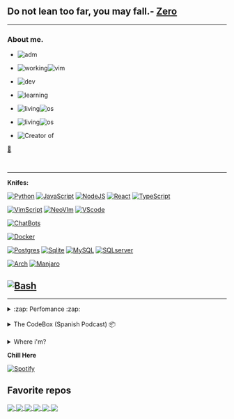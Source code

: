 ## Do not lean too far, you may fall.- [Zero](https://www.github.com/Seventty)

---
### About me.

<!-- First badges -->

- ![adm](https://img.shields.io/website?label=%F0%9F%91%91%20Administrator%20of%20&style=for-the-badge&up_color=141321&up_message=SoftDevs|Community&url=https://github.com/SoftDevsCommunity/)

- ![working](https://img.shields.io/badge/🌙Working%20with-Vim-141321?style=for-the-badge)![vim](https://img.shields.io/badge/-141321?logo=Vim&logoColor=white&style=for-the-badge)

 - ![dev](https://img.shields.io/badge/🚧%20Developing%20high%20technology-but%20hidden-141321?style=for-the-badge)
 
- ![learning](https://img.shields.io/badge/🌱Learning-%20Devops%20tools-141321?style=for-the-badge)

- ![living](https://img.shields.io/badge/🏠Main%20Workplace-Arch%20Linux-141321?style=for-the-badge)![os](https://img.shields.io/badge/-141321?logo=arch-linux&logoColor=blue&style=for-the-badge)

- ![living](https://img.shields.io/badge/⛩️Temporally%20in-Manjaro-141321?style=for-the-badge)![os](https://img.shields.io/badge/-141321?logo=manjaro&logoColor=blue&style=for-the-badge)

- ![Creator of](https://img.shields.io/badge/🎀Creator%20Of-XhibalbaBot%20[%20The%20heart%20of%20the%207th%20]🎀-cc0052?style=for-the-badge)




[💙](https://github.com/Honil05)


<br />

<!-- Second badges -->
---
**Knifes:**
<!-- Languages -->
[![Python](https://img.shields.io/badge/Python-ffff33?style=flat&logo=python&logoColor=green&link=https://github.com/seventty)](https://github.com/seventty)
[![JavaScript](https://img.shields.io/badge/JavaScript-F7DF1E?style=flat&logo=javascript&logoColor=black&link=https://github.com/seventty)](https://github.com/seventty)
[![NodeJS](https://img.shields.io/badge/NodeJS-339933?style=flat&logo=node.js&logoColor=white&link=https://github.com/seventty)](https://github.com/seventty)
[![React](https://img.shields.io/badge/React-61DAFB?style=flat&logo=react&logoColor=white&link=https://github.com/seventty)](https://github.com/seventty)
[![TypeScript](https://img.shields.io/badge/TypeScript-3178C6?style=flat&logo=typescript&logoColor=white&link=https://github.com/seventty)](https://github.com/seventty)
<!-- Text Editors -->
[![VimScript](https://img.shields.io/badge/Vim-019733?style=flat&logo=vim&logoColor=white&link=https://github.com/seventty)](https://github.com/seventty)
[![NeoVIm](https://img.shields.io/badge/Neovim-019733?style=flat&logo=neovim&logoColor=white&link=https://github.com/seventty)](https://github.com/seventty)
[![VScode](https://img.shields.io/badge/VScode-000000?style=flat&logo=visual%20studio%20code&logoColor=blue&link=https://github.com/seventty)](https://github.com/seventty)
<!-- Hobbies -->
[![ChatBots](https://img.shields.io/badge/ChatBots-ff1a75?style=flat&logo=chatbot&logoColor=white&link=https://github.com/seventty)](https://github.com/seventty)
<!-- Contenetors -->
[![Docker](https://img.shields.io/badge/Docker-2496ED?style=flat&logo=docker&logoColor=white&link=https://github.com/seventty)](https://github.com/seventty)
<!-- Databases gestors -->
[![Postgres](https://img.shields.io/badge/Postgres-4169E1?style=flat&logo=postgres&logoColor=white&link=https://github.com/seventty)](https://github.com/seventty)
[![Sqlite](https://img.shields.io/badge/Sqlite-003B57?style=flat&logo=sqlite&logoColor=white&link=https://github.com/seventty)](https://github.com/seventty)
[![MySQL](https://img.shields.io/badge/MySQL-4479A1?style=flat&logo=mysql&logoColor=white&link=https://github.com/seventty)](https://github.com/seventty)
[![SQLserver](https://img.shields.io/badge/SQL%20Server-4479A1?style=flat&logo=microsoft%20sql%20server&logoColor=white&link=https://github.com/seventty)](https://github.com/seventty)
<!-- Operative systems -->
[![Arch](https://img.shields.io/badge/Arch%20Linux-2496ED?style=flat&logo=arch%20linux&logoColor=white&link=https://github.com/seventty)](https://github.com/seventty)
[![Manjaro](https://img.shields.io/badge/Manjaro-2496ED?style=flat&logo=manjaro&logoColor=white&link=https://github.com/seventty)](https://github.com/seventty)
<!-- Terminal Lover -->
[![Bash](https://img.shields.io/badge/🤍-000000?style=flat&logo=gnu%20bash&logoColor=white&link=https://github.com/seventty)](https://github.com/seventty)
---
<!-- Rest badges -->
---
<details>
  <summary>:zap: Perfomance :zap:</summary>
  Note: The % showed in the most used languaged bar isn't my level of language ability, they are only the languages that I use the most in projects (GH stats).
  <br/>
  <br/>

  <img alt="Seventty's github status" src="https://github-readme-stats.vercel.app/api?username=seventty&show_icons=true&theme=radical" />
  <img alt="Seventty's github status" src="https://github-readme-stats.vercel.app/api/top-langs/?username=Seventty&layout=compact&theme=radical&title_color=D3D3D3" />

<br />
</details>
<br />
<details>
  <summary>The CodeBox (Spanish Podcast) 📦</summary>
 <p>Listen The CodeBox on:</p>
<!-- Listen, listen -->

 [![Telegram](https://img.shields.io/badge/Telegram-26A5E4?style=for-the-badge&logo=telegram&logoColor=white&link=https://t.me/SoftwareDevelopmentChannel)](https://t.me/SoftwareDevelopmentChannel)

 [![AnchorFM](https://img.shields.io/badge/AnchorFM-5000B9?style=for-the-badge&logo=anchor&logoColor=white&link=https://anchor.fm/thecodebox)](https://anchor.fm/thecodebox)

 [![Breaker](https://img.shields.io/badge/Breaker-003DAD?style=for-the-badge&logo=breaker&logoColor=white&link=https://www.breaker.audio/the-codebox)](https://www.breaker.audio/the-codebox)

 [![GooglePodcast](https://img.shields.io/badge/Google%20Podcast-4285F4?style=for-the-badge&logo=google%20podcasts&logoColor=white&link=https://www.google.com/podcasts?feed=aHR0cHM6Ly9hbmNob3IuZm0vcy81ZTM2ZTI2MC9wb2RjYXN0L3Jzcw==)](https://www.google.com/podcasts?feed=aHR0cHM6Ly9hbmNob3IuZm0vcy81ZTM2ZTI2MC9wb2RjYXN0L3Jzcw==)

 [![PocketCast](https://img.shields.io/badge/Pocket%20Casts-F43E37?style=for-the-badge&logo=pocket%20casts&logoColor=white&link=https://pca.st/3ww52pjg)](https://pca.st/3ww52pjg)

 [![RadioPublic](https://img.shields.io/badge/RadioPublic-CE262F?style=for-the-badge&logo=radiopublic&logoColor=white&link=https://radiopublic.com/the-codebox-WxjQyV)](https://radiopublic.com/the-codebox-WxjQyV)

</details>
<br/>
<details>
  <summary>Where i'm?</summary>
<!-- Social medias -->
<br/>

[![Telegram](https://img.shields.io/badge/My%20own-chat-26A5E4?style=social&logo=telegram&logoColor=26A5E4&link=https://t.me/seventty)](https://t.me/seventty)

[![Telegram](https://img.shields.io/badge/SoftDevs%20General-Non%20OffTopic%20chat-26A5E4?style=social&logo=telegram&logoColor=26A5E4&link=https://t.me/seventty)](https://t.me/seventty)

[![Telegram](https://img.shields.io/badge/SoftDevs%20Free-OffTopic%20chat-26A5E4?style=social&logo=telegram&logoColor=26A5E4&link=https://t.me/seventty)](https://t.me/seventty)

[![Youtube](https://img.shields.io/badge/Youtube%20Channel-FF0000?style=social&logo=youtube&logoColor=FF0000&link=https://www.youtube.com/channel/UCmJN2QqO9E9uYZue5zMlniQ)](https://www.youtube.com/channel/UCmJN2QqO9E9uYZue5zMlniQ)

[![Instagram](https://img.shields.io/badge/Instagram-E4405F?style=social&logo=instagram&logoColor=E4405F&link=https://instagram.com/soft.developersofficial)](https://instagram.com/soft.developersofficial)

</details>

**Chill Here** 
<br/>

[![Spotify](https://novatorem.vercel.app/api/spotify)](https://open.spotify.com/playlist/6eyPkbnj6umhnPbAx2CC61)

Favorite repos
---

<a href="https://github.com/eternnoir/pyTelegramBotAPI">
  <img align="center" src="https://github-readme-stats.vercel.app/api/pin/?username=eternnoir&repo=pyTelegramBotAPI&theme=radical&title_color=ffe34c" />
</a>

<a href="https://github.com/torvalds/linux">
  <img align="center" src="https://github-readme-stats.vercel.app/api/pin/?username=torvalds&repo=linux&theme=radical&title_color=ffe34c" />
</a>

<a href="https://github.com/Seventty/SofDevsCommunity">
  <img align="center" src="https://github-readme-stats.vercel.app/api/pin/?username=Seventty&repo=SofDevsCommunity&theme=radical&title_color=ffe34c" />
</a>

<a href="https://github.com/Seventty/AbyssPool">
  <img align="center" src="https://github-readme-stats.vercel.app/api/pin/?username=Seventty&repo=AbyssPool&theme=radical&title_color=ffe34c" />
</a>

<a href="https://github.com/Seventty/ItlaVision">
  <img align="center" src="https://github-readme-stats.vercel.app/api/pin/?username=Seventty&repo=ItlaVision&theme=radical&title_color=ffe34c" />
</a>

<a href="https://github.com/Seventty/Seventty">
  <img align="center" src="https://github-readme-stats.vercel.app/api/pin/?username=Seventty&repo=Seventty&theme=radical&title_color=ffe34c" />
</a>
